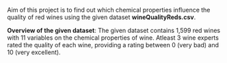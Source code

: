 
Aim of this project is to find out which chemical properties influence the quality of red wines using the given 
dataset __wineQualityReds.csv__.

__Overview of the given dataset__: The given dataset contains 1,599 red wines with 11 variables on the chemical 
properties of wine. Atleast 3 wine experts rated the quality of each wine, providing a rating between 0 (very bad)
and 10 (very excellent).
